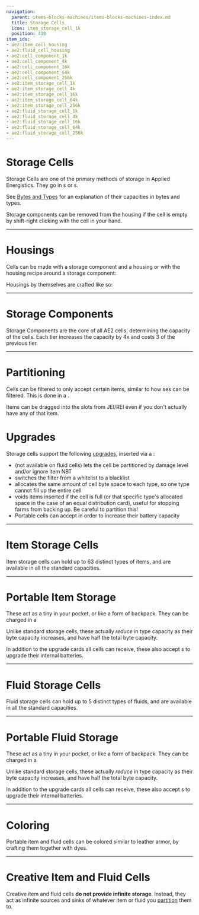 ```yaml
---
navigation:
  parent: items-blocks-machines/items-blocks-machines-index.md
  title: Storage Cells
  icon: item_storage_cell_1k
  position: 410
item_ids:
- ae2:item_cell_housing
- ae2:fluid_cell_housing
- ae2:cell_component_1k
- ae2:cell_component_4k
- ae2:cell_component_16k
- ae2:cell_component_64k
- ae2:cell_component_256k
- ae2:item_storage_cell_1k
- ae2:item_storage_cell_4k
- ae2:item_storage_cell_16k
- ae2:item_storage_cell_64k
- ae2:item_storage_cell_256k
- ae2:fluid_storage_cell_1k
- ae2:fluid_storage_cell_4k
- ae2:fluid_storage_cell_16k
- ae2:fluid_storage_cell_64k
- ae2:fluid_storage_cell_256k
---
```

# Storage Cells

<Column>
<Row>
<ItemImage id="item_storage_cell_1k" scale="4" /><ItemImage id="item_storage_cell_4k" scale="4" /><ItemImage id="item_storage_cell_16k" scale="4" />
<ItemImage id="item_storage_cell_64k" scale="4" /><ItemImage id="item_storage_cell_256k" scale="4" />
</Row>

<Row>
<ItemImage id="fluid_storage_cell_1k" scale="4" /><ItemImage id="fluid_storage_cell_4k" scale="4" /><ItemImage id="fluid_storage_cell_16k" scale="4" />
<ItemImage id="fluid_storage_cell_64k" scale="4" /><ItemImage id="fluid_storage_cell_256k" scale="4" />
</Row>
</Column>

Storage Cells are one of the primary methods of storage in Applied Energistics. They go in <ItemLink id="drive" />s
or <ItemLink id="chest" />s.

See [Bytes and Types](../ae2-mechanics/bytes-and-types.md) for an explanation of their capacities in bytes and types.

Storage components can be removed from the housing if the cell is empty by shift-right clicking with the cell in your hand.

---

# Housings

Cells can be made with a storage component and a housing or with the housing recipe around a storage component:

<Row><Recipe id="network/cells/item_storage_cell_1k" /><Recipe id="network/cells/item_storage_cell_1k_storage" /></Row>

Housings by themselves are crafted like so:

<Row><RecipeFor id="item_cell_housing" /><RecipeFor id="fluid_cell_housing" /></Row>

---

# Storage Components

Storage Components are the core of all AE2 cells, determining the capacity of the cells. Each tier increases the capacity
by 4x and costs 3 of the previous tier.
<Column>
<Row><RecipeFor id="cell_component_1k" /><RecipeFor id="cell_component_4k" /><RecipeFor id="cell_component_16k" /></Row>
<Row><RecipeFor id="cell_component_64k" /><RecipeFor id="cell_component_256k" /></Row>
</Column>

---

# Partitioning

Cells can be filtered to only accept certain items, similar to how <ItemLink id="storage_bus" />ses can be filtered. This is
done in a <ItemLink id="cell_workbench" />.

Items can be dragged into the slots from JEI/REI even if you don't actually have any of that item.

# Upgrades

Storage cells support the following [upgrades](upgrade_cards.md), inserted via a <ItemLink id="cell_workbench" />:

- <ItemLink id="fuzzy_card" /> (not available on fluid cells) lets the cell be partitioned by damage level and/or ignore item NBT
- <ItemLink id="inverter_card" /> switches the filter from a whitelist to a blacklist
- <ItemLink id="equal_distribution_card" /> allocates the same amount of cell byte space to each type, so one type cannot fill up the entire cell
- <ItemLink id="void_card" /> voids items inserted if the cell is full (or that specific type's allocated space in the
case of an equal distribution card), useful for stopping farms from backing up. Be careful to partition this!
- Portable cells can accept <ItemLink id="energy_card" /> in order to increase their battery capacity

---

# Item Storage Cells

Item storage cells can hold up to 63 distinct types of items, and are available in all the standard capacities.
<Column>
<Row><Recipe id="network/cells/item_storage_cell_1k_storage" /><Recipe id="network/cells/item_storage_cell_4k_storage" /><Recipe id="network/cells/item_storage_cell_16k_storage" /></Row>
<Row><Recipe id="network/cells/item_storage_cell_64k_storage" /><Recipe id="network/cells/item_storage_cell_256k_storage" /></Row>
</Column>

---

# Portable Item Storage

These act as a tiny <ItemLink id="chest" /> in your pocket, or like a form of backpack. They can be charged in a <ItemLink id="charger" />

Unlike standard storage cells, these actually *reduce* in type capacity as their byte capacity increases, and have half the
total byte capacity.

In addition to the upgrade cards all cells can receive, these also accept <ItemLink id="energy_card" />s to upgrade their internal batteries.
<Column>
<Row><RecipeFor id="portable_item_cell_1k" /><RecipeFor id="portable_item_cell_4k" /><RecipeFor id="portable_item_cell_16k" /></Row>
<Row><RecipeFor id="portable_item_cell_64k" /><RecipeFor id="portable_item_cell_256k" /></Row>
</Column>

---

# Fluid Storage Cells

Fluid storage cells can hold up to 5 distinct types of fluids, and are available in all the standard capacities.
<Column>
<Row><Recipe id="network/cells/fluid_storage_cell_1k_storage" /><Recipe id="network/cells/fluid_storage_cell_4k_storage" /><Recipe id="network/cells/fluid_storage_cell_16k_storage" /></Row>
<Row><Recipe id="network/cells/fluid_storage_cell_64k_storage" /><Recipe id="network/cells/fluid_storage_cell_256k_storage" /></Row>
</Column>

---

# Portable Fluid Storage

These act as a tiny <ItemLink id="chest" /> in your pocket, or like a form of backpack. They can be charged in a <ItemLink id="charger" />

Unlike standard storage cells, these actually *reduce* in type capacity as their byte capacity increases, and have half the
total byte capacity.

In addition to the upgrade cards all cells can receive, these also accept <ItemLink id="energy_card" />s to upgrade their internal batteries.
<Column>
<Row><RecipeFor id="portable_fluid_cell_1k" /><RecipeFor id="portable_fluid_cell_4k" /><RecipeFor id="portable_fluid_cell_16k" /></Row>
<Row><RecipeFor id="portable_fluid_cell_64k" /><RecipeFor id="portable_fluid_cell_256k" /></Row>
</Column>

---

# Coloring

Portable item and fluid cells can be colored similar to leather armor, by crafting them together with dyes.

---

# Creative Item and Fluid Cells

<Row><ItemImage id="creative_item_cell" scale="2" /><ItemImage id="creative_fluid_cell" scale="2" /></Row>

Creative item and fluid cells **do not provide infinite storage**. Instead, they act as infinite sources and sinks of whatever
item or fluid you [partition](cell_workbench.md) them to.